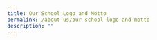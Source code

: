 ```yaml
---
title: Our School Logo and Motto
permalink: /about-us/our-school-logo-and-motto
description: ""
---
```

